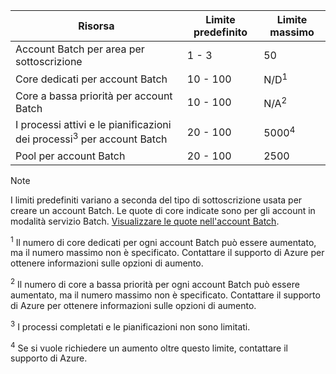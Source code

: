 | **Risorsa** | **Limite predefinito** | **Limite massimo** |
| --- | --- | --- |
| Account Batch per area per sottoscrizione | 1 - 3 |50 |
| Core dedicati per account Batch | 10 - 100 | N/D<sup>1</sup> |
| Core a bassa priorità per account Batch | 10 - 100 | N/A<sup>2</sup> |
| I processi attivi e le pianificazioni dei processi<sup>3</sup> per account Batch | 20 - 100 | 5000<sup>4</sup> |
| Pool per account Batch | 20 - 100 | 2500 |

> [!NOTE]
> I limiti predefiniti variano a seconda del tipo di sottoscrizione usata per creare un account Batch. Le quote di core indicate sono per gli account in modalità servizio Batch. [Visualizzare le quote nell'account Batch](../articles/batch/batch-quota-limit.md#view-batch-quotas). 

<sup>1</sup> Il numero di core dedicati per ogni account Batch può essere aumentato, ma il numero massimo non è specificato. Contattare il supporto di Azure per ottenere informazioni sulle opzioni di aumento.

<sup>2</sup> Il numero di core a bassa priorità per ogni account Batch può essere aumentato, ma il numero massimo non è specificato. Contattare il supporto di Azure per ottenere informazioni sulle opzioni di aumento.

<sup>3</sup> I processi completati e le pianificazioni non sono limitati.

<sup>4</sup> Se si vuole richiedere un aumento oltre questo limite, contattare il supporto di Azure.
